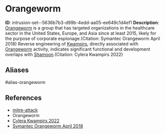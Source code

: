 # Orangeworm

**ID**: intrusion-set--5636b7b3-d99b-4edd-aa05-ee649c1d4ef1
**Description**: [Orangeworm](https://attack.mitre.org/groups/G0071) is a group that has targeted organizations in the healthcare sector in the United States, Europe, and Asia since at least 2015, likely for the purpose of corporate espionage.(Citation: Symantec Orangeworm April 2018) Reverse engineering of [Kwampirs](https://attack.mitre.org/software/S0236), directly associated with [Orangeworm](https://attack.mitre.org/groups/G0071) activity, indicates significant functional and development overlaps with [Shamoon](https://attack.mitre.org/software/S0140).(Citation: Cylera Kwampirs 2022)

## Aliases
#alias-orangeworm

## References
- [mitre-attack](https://attack.mitre.org/groups/G0071)
- Orangeworm
- [Cylera Kwampirs 2022](https://resources.cylera.com/hubfs/Cylera%20Labs/Cylera%20Labs%20Kwampirs%20Shamoon%20Technical%20Report.pdf)
- [Symantec Orangeworm April 2018](https://www.symantec.com/blogs/threat-intelligence/orangeworm-targets-healthcare-us-europe-asia)
